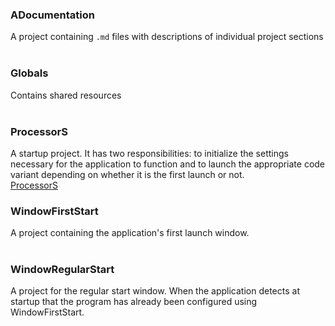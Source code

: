 
### ADocumentation
A project containing `.md` files with descriptions of individual project sections   
<br>
### Globals
Contains shared resources   
<br>
### ProcessorS
A startup project. It has two responsibilities: to initialize the settings necessary for the application to function and to launch the appropriate code variant depending on whether it is the first launch or not.   
[ProcessorS](ProcessorS/_Main.md)
<br>
### WindowFirstStart
A project containing the application's first launch window.   
<br>
### WindowRegularStart
A project for the regular start window. When the application detects at startup that the program has already been configured using WindowFirstStart.